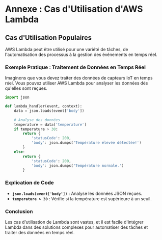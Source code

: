# Annexe : Cas d'Utilisation d'AWS Lambda

## Cas d'Utilisation Populaires

AWS Lambda peut être utilisé pour une variété de tâches, de l'automatisation des processus à la gestion des événements en temps réel.

### Exemple Pratique : Traitement de Données en Temps Réel

Imaginons que vous devez traiter des données de capteurs IoT en temps réel. Vous pouvez utiliser AWS Lambda pour analyser les données dès qu'elles sont reçues.

```python
import json

def lambda_handler(event, context):
    data = json.loads(event['body'])
    
    # Analyse des données
    temperature = data['temperature']
    if temperature > 30:
        return {
            'statusCode': 200,
            'body': json.dumps('Température élevée détectée!')
        }
    else:
        return {
            'statusCode': 200,
            'body': json.dumps('Température normale.')
        }
```

### Explication de Code

- **`json.loads(event['body'])`** : Analyse les données JSON reçues.
- **`temperature > 30`** : Vérifie si la température est supérieure à un seuil.

### Conclusion

Les cas d'utilisation de Lambda sont vastes, et il est facile d'intégrer Lambda dans des solutions complexes pour automatiser des tâches et traiter des données en temps réel.
